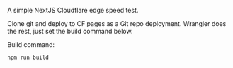 A simple NextJS Cloudflare edge speed test.

Clone git and deploy to CF pages as a Git repo deployment. Wrangler does the rest, just set the build command below.

Build command:
```
npm run build
```
